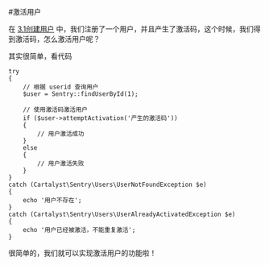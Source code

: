 #激活用户


在 [3.1创建用户](createUser.md) 中，我们注册了一个用户，并且产生了激活码，这个时候，我们得到激活码，怎么激活用户呢？

其实很简单，看代码

```
try
{
    // 根据 userid 查询用户
    $user = Sentry::findUserById(1);

    // 使用激活码激活用户
    if ($user->attemptActivation('产生的激活码'))
    {
        // 用户激活成功
    }
    else
    {
        // 用户激活失败
    }
}
catch (Cartalyst\Sentry\Users\UserNotFoundException $e)
{
    echo '用户不存在';
}
catch (Cartalyst\Sentry\Users\UserAlreadyActivatedException $e)
{
    echo '用户已经被激活，不能重复激活';
}

```

很简单的，我们就可以实现激活用户的功能啦！
